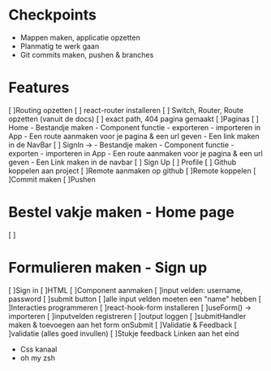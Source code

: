 # Checkpoints

- Mappen maken, applicatie opzetten
- Planmatig te werk gaan
- Git commits maken, pushen & branches

# Features

[ ]Routing opzetten
    [ ] react-router installeren
    [ ] Switch, Router, Route opzetten (vanuit de docs)
    [ ] exact path, 404 pagina gemaakt
[ ]Paginas
    [ ] Home
        - Bestandje maken
        - Component functie
        - exporteren
        - importeren in App
        - Een route aanmaken voor je pagina & een url geven
        - Een link maken in de NavBar
    [ ] SignIn ->
       - Bestandje maken
       - Component functie
       - exporten
       - importeren in App
       - Een route aanmaken voor je pagina & een url geven
       - Een Link maken in de navbar
    [ ] Sign Up
    [ ] Profile 
[ ] Github koppelen aan project
    [ ]Remote aanmaken op github
    [ ]Remote koppelen
    [ ]Commit maken
    [ ]Pushen
# Bestel vakje maken - Home page

[ ]
# Formulieren maken - Sign up 

[ ]Sign in 
    [ ]HTML
        [ ]Component aanmaken
        [ ]input velden: username, password
        [ ]submit button
        [ ]alle input velden moeten een "name" hebben
    [ ]Interacties programmeren
        [ ]react-hook-form installeren
        [ ]useForm() -> importeren
        [ ]inputvelden registreren
        [ ]output loggen
        [ ]submitHandler maken & toevoegen aan het form onSubmit
    [ ]Validatie & Feedback
        [ ]validatie (alles goed invullen)
        [ ]Stukje feedback
Linken aan het eind
- Css kanaal
- oh my zsh

